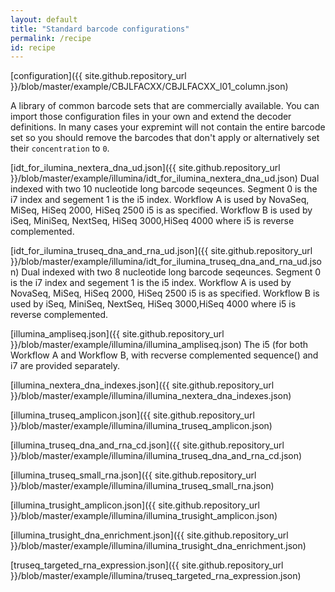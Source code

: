 ```yaml
---
layout: default
title: "Standard barcode configurations"
permalink: /recipe
id: recipe
---
```


[configuration]({{ site.github.repository_url }}/blob/master/example/CBJLFACXX/CBJLFACXX_l01_column.json)

A library of common barcode sets that are commercially available. You can import those configuration files in your own and extend the decoder definitions. In many cases your expremint will not contain the entire barcode set so you should remove the barcodes that don't apply or alternatively set their `concentration` to `0`.

[idt_for_ilumina_nextera_dna_ud.json]({{ site.github.repository_url }}/blob/master/example/illumina/idt_for_ilumina_nextera_dna_ud.json) Dual indexed with two 10 nucleotide long barcode seqeunces. Segment 0 is the i7 index and segement 1 is the i5 index. Workflow A is used by NovaSeq, MiSeq, HiSeq 2000, HiSeq 2500 i5 is as specified. Workflow B is used by iSeq, MiniSeq, NextSeq, HiSeq 3000,HiSeq 4000 where i5 is reverse complemented.

[idt_for_ilumina_truseq_dna_and_rna_ud.json]({{ site.github.repository_url }}/blob/master/example/illumina/idt_for_ilumina_truseq_dna_and_rna_ud.json) Dual indexed with two 8 nucleotide long barcode seqeunces. Segment 0 is the i7 index and segement 1 is the i5 index. Workflow A is used by NovaSeq, MiSeq, HiSeq 2000, HiSeq 2500 i5 is as specified. Workflow B is used by iSeq, MiniSeq, NextSeq, HiSeq 3000,HiSeq 4000 where i5 is reverse complemented.

[illumina_ampliseq.json]({{ site.github.repository_url }}/blob/master/example/illumina/illumina_ampliseq.json) The i5 (for both Workflow A and Workflow B, with recverse complemented sequence() and i7 are provided separately.

[illumina_nextera_dna_indexes.json]({{ site.github.repository_url }}/blob/master/example/illumina/illumina_nextera_dna_indexes.json)

[illumina_truseq_amplicon.json]({{ site.github.repository_url }}/blob/master/example/illumina/illumina_truseq_amplicon.json)

[illumina_truseq_dna_and_rna_cd.json]({{ site.github.repository_url }}/blob/master/example/illumina/illumina_truseq_dna_and_rna_cd.json)

[illumina_truseq_small_rna.json]({{ site.github.repository_url }}/blob/master/example/illumina/illumina_truseq_small_rna.json)

[illumina_trusight_amplicon.json]({{ site.github.repository_url }}/blob/master/example/illumina/illumina_trusight_amplicon.json)

[illumina_trusight_dna_enrichment.json]({{ site.github.repository_url }}/blob/master/example/illumina/illumina_trusight_dna_enrichment.json)

[truseq_targeted_rna_expression.json]({{ site.github.repository_url }}/blob/master/example/illumina/truseq_targeted_rna_expression.json)
